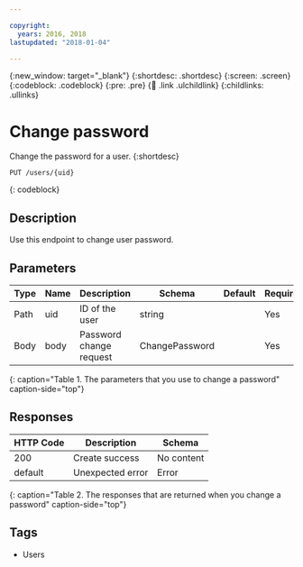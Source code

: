 ```yaml
---

copyright:
  years: 2016, 2018
lastupdated: "2018-01-04"

---
```


{:new_window: target="_blank"}
{:shortdesc: .shortdesc}
{:screen: .screen}
{:codeblock: .codeblock}
{:pre: .pre}
{:child: .link .ulchildlink}
{:childlinks: .ullinks}

# Change password

Change the password for a user.
{:shortdesc}

```
PUT /users/{uid}
```
{: codeblock}

## Description

Use this endpoint to change user password.

## Parameters

|Type|Name|Description|Schema|Default|Required|
|----|----|-----------|------|-------|--------|
|Path|uid |ID of the user|string| |Yes|
|Body|body|Password change request|ChangePassword| |Yes|
{: caption="Table 1. The parameters that you use to change a password" caption-side="top"}

## Responses

|HTTP Code|Description|Schema|
|---------|-----------|------|
|200|Create success|No content|
|default|Unexpected error|Error|
{: caption="Table 2. The responses that are returned when you change a password" caption-side="top"}

## Tags

* Users
